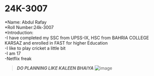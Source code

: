 # 24K-3007
*Name: Abdul Rafay<br>
*Roll Number:24k-3007<br>
*Introduction:<br>
-I have completed my SSC from UPSS-IX, HSC from BAHRIA COLLEGE KARSAZ and enrolled in FAST for higher Education <br>
-I like to play cricket a little bit <br>
-I am 17<br>
-Netflix freak<br>
>***DO PLANNING LIKE KALEEN BHAIYA***
![image](https://static-koimoi.akamaized.net/wp-content/new-galleries/2020/08/mirzapur-2s-kaleen-bhaiya-aka-pankaj-tripathi-reveals-important-information-about-web-show001.jpg)
